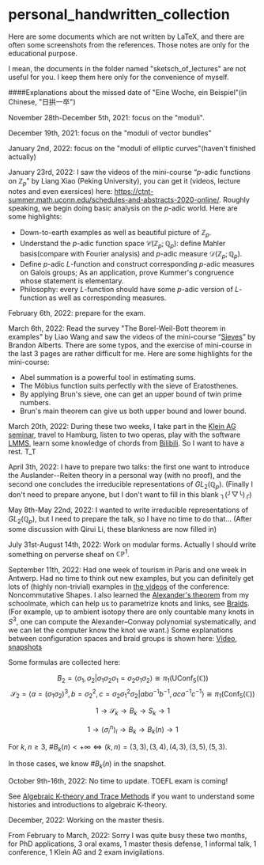 # personal_handwritten_collection
 Here are some documents which are not written by LaTeX, and there are often some screenshots from the references. Those notes are only for the educational purpose.



I mean, the documents in the folder named "sketsch_of_lectures" are not useful for you. I keep them here only for the convenience of myself.

####Explanations about the missed date of "Eine Woche,  ein Beispiel"(in Chinese, "日拱一卒")

November 28th-December 5th, 2021: focus on the "moduli".

December 19th, 2021: focus on the "moduli of vector bundles"

January 2nd, 2022: focus on the "moduli of elliptic curves"(haven't finished actually)

January 23rd, 2022: I saw the videos of the mini-course “$p$-adic functions on $\mathbb{Z}_p$” by Liang Xiao (Peking University), you can get it (videos, lecture notes and even exersices) here: https://ctnt-summer.math.uconn.edu/schedules-and-abstracts-2020-online/. Roughly speaking, we begin doing basic analysis on the $p$-adic world. Here are some highlights:

- Down-to-earth examples as well as beautiful picture of $\mathbb{Z}_p$.
- Understand the $p$-adic function space $\mathcal{C}(\mathbb{Z}_p;\mathbb{Q}_p)$: define Mahler basis(compare with Fourier analysis) and $p$-adic measure $\mathcal{D}(\mathbb{Z}_p;\mathbb{Q}_p)$.
- Define $p$-adic $L$-function and construct corresponding $p$-adic measures on Galois groups; As an application, prove Kummer's congruence whose statement is elementary. 
- Philosophy: every $L$-function should have some $p$-adic version of $L$-function as well as corresponding measures.


February 6th, 2022: prepare for the exam. 

March 6th, 2022: Read the survey "The Borel-Weil-Bott theorem in examples" by Liao Wang and saw the videos of the mini-course “[Sieves](https://www.youtube.com/watch?v=uBYLWvynKuc&list=PLYpVTXjEi1oflFW1S4oLGoo5rEmQ2ErwW&index=1)” by Brandon Alberts. There are some typos, and the exercise of mini-course in the last 3 pages are rather difficult for me. Here are some highlights for the mini-course:

- Abel summation is a powerful tool in estimating sums.
- The Möbius function suits perfectly with the sieve of Eratosthenes.
- By applying Brun's sieve, one can get an upper bound of twin prime numbers.
- Brun's main theorem can give us both upper bound and lower bound.

March 20th, 2022: During these two weeks, I take part in the [Klein AG seminar](http://www.math.uni-bonn.de/people/heuer/KleineAG), travel to Hamburg, listen to two operas, play with the software [LMMS](https://docs.lmms.io/user-manual/), learn some knowledge of chords from [Bilibili](https://www.bilibili.com/video/BV1ot4y1S7jh). So I want to have a rest. T_T

April 3th, 2022: I have to prepare two talks: the first one want to introduce the Auslander--Reiten theory in a personal way (with no proof), and the second one concludes the irreducible representations of $GL_2(\mathbb{Q}_p)$. (Finally I don't need to prepare anyone, but I don't want to fill in this blank ╮(╯▽╰)╭)

May 8th-May 22nd, 2022: I wanted to write irreducible representations of $GL_2(\mathbb{Q}_p)$, but I need to prepare the talk, so I have no time to do that... (After some discussion with Qirui Li, these blankness are now filled in)

July 31st-August 14th, 2022: Work on modular forms. Actually I should write something on perverse sheaf on $\mathbb{CP}^1$.

September 11th, 2022: Had one week of tourism in Paris and one week in Antwerp. Had no time to think out new examples, but you can definitely get lots of (highly non-trivial) examples in [the videos](https://www.youtube.com/channel/UCMfdlw1N9Ug_FYm6r0g6xPA) of the conference: Noncommutative Shapes. I also learned the [Alexander's theorem](https://en.wikipedia.org/wiki/Alexander%27s_theorem) from my schoolmate, which can help us to parametrize knots and links, see [Braids](https://www.youtube.com/watch?v=1goWirL46qo&t=1s). (For example, up to ambient isotopy there are only countable many knots in $S^3$, one can compute the Alexander–Conway polynomial systematically, and we can let the computer know the knot we want.) Some explanations between configuration spaces and braid groups is shown here:  [Video](https://www.youtube.com/watch?v=3vZ8TT5Ln7o), [snapshots](https://www.imaginary.org/sites/default/files/snapshots/snapshots-2019-011.pdf)

Some formulas are collected here:

$$B_2=\left<\sigma_1,\sigma_2 \middle| \sigma_1\sigma_2\sigma_1=\sigma_2\sigma_1\sigma_2  \right>\cong \pi_1(\operatorname{UConf}_5(\mathbb{C}))$$
$$\mathcal{S}_2=\left<a=(\sigma_1\sigma_2)^3, b=\sigma_2^2, c= \sigma_2\sigma_1^2\sigma_2  \middle| aba^{-1}b^{-1}, aca^{-1}c^{-1}  \right> \cong \pi_1(\operatorname{Conf}_5(\mathbb{C}))$$

$$1 \longrightarrow \mathcal{S}_k  \longrightarrow B_k  \longrightarrow S_k  \longrightarrow 1 $$

$$1 \longrightarrow \left<\sigma_i^n \right>_i  \longrightarrow B_k  \longrightarrow B_k(n)  \longrightarrow 1 $$

For $k,n \geqslant 3$, $\# B_k(n) < +\infty \Longleftrightarrow (k,n)= (3,3), (3,4), (4,3), (3,5), (5,3)$.

In those cases, we know $\# B_k(n)$ in the snapshot.



October 9th-16th, 2022: No time to update. TOEFL exam is coming!

See [Algebraic K-theory and Trace Methods](https://www.youtube.com/watch?v=URXm2zIBLyU) if you want to understand some histories and introductions to algebraic K-theory.

December, 2022: Working on the master thesis.

From February to March, 2022: Sorry I was quite busy these two months, for PhD applications, 3 oral exams, 1 master thesis defense, 1 informal talk, 1 conference, 1 Klein AG  and 2 exam invigilations.